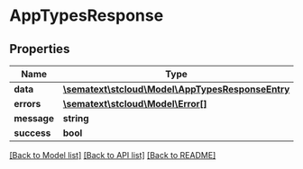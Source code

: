 # AppTypesResponse

## Properties

| Name        | Type                                                                          | Description | Notes      |
| ----------- | ----------------------------------------------------------------------------- | ----------- | ---------- |
| **data**    | [**\sematext\stcloud\Model\AppTypesResponseEntry**](AppTypesResponseEntry.md) |             | [optional] |
| **errors**  | [**\sematext\stcloud\Model\Error[]**](Error.md)                               |             | [optional] |
| **message** | **string**                                                                    |             | [optional] |
| **success** | **bool**                                                                      |             | [optional] |

[[Back to Model list]](../../README.md#documentation-for-models) [[Back to API list]](../../README.md#documentation-for-api-endpoints) [[Back to README]](../../README.md)
